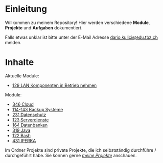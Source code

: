 # Einleitung

Willkommen zu meinem Repository! Hier werden verschiedene **Module**, **Projekte** und **Aufgaben** dokumentiert. 

Falls etwas unklar ist bitte unter der E-Mail Adresse dario.kulici@edu.tbz.ch melden. 

# Inhalte

Aktuelle Module:
- [129 LAN Komponenten in Betrieb nehmen](01_Module/10_M129_Netzwerkkomponenten/README.md) 

Module: 

- [346 Cloud](01_Module/08_M346_Cloud/README.md) 
- [114-143 Backup Systeme](01_Module/09_M114-143_BackupSys/README) 
- [231 Datenschutz](01_Module/01_M231_Datenschutz/README.md)
- [123 Serverdienste](01_Module/02_M123_Serverdienste/README.md)
- [164 Datenbanken](01_Module/04_M164_Datenbanken/README.md)
- [319 Java](01_Module/03_M319_Java/README.md)
- [122 Bash](01_Module/06_M122_Bash/README.md)
- [431 IPERKA](01_Module/05_M431_IPERKA/README.md) 

Im Ordner Projekte sind private Projekte, die ich selbstständig durchführe / durchgeführt habe. Sie können gerne *[meine Projekte](02_Projekte/README.md)* anschauen.
